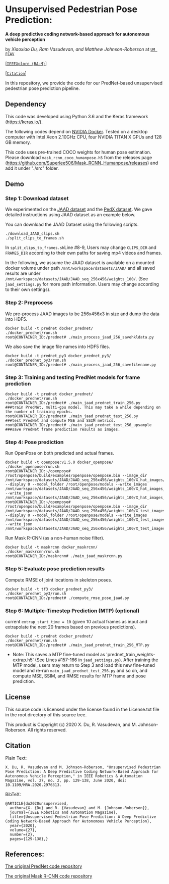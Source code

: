 # Unsupervised Pedestrian Pose Prediction:
**A deep predictive coding network-based approach for autonomous vehicle perception**

by _Xiaoxiao Du, Ram Vasudevan, and Matthew Johnson-Roberson_ at [`UM FCAV`](https://fcav.engin.umich.edu/)


[[`IEEEXplore (RA-M)`](https://ieeexplore.ieee.org/document/9042808)]

[[`Citation`](#Citation)]

In this repository, we provide the code for our PredNet-based unsupervised pedestrian pose prediction pipeline.

## Dependency

This code was developed using Python 3.6 and the Keras framework (https://keras.io/).

The following codes depend on [NVIDIA Docker](https://github.com/NVIDIA/nvidia-docker). Tested on a desktop computer with Intel Xeon 2.10GHz CPU, four NVIDIA TITAN X GPUs and 128 GB memory.

This code uses pre-trained COCO weights for human pose estimation. Please download `mask_rcnn_coco_humanpose.h5` from the releases page (https://github.com/Superlee506/Mask_RCNN_Humanpose/releases) and add it under "./src" folder.

## Demo
### Step 1: Download dataset
We experimented on the [JAAD dataset](http://data.nvision2.eecs.yorku.ca/JAAD_dataset/) and
the [PedX dataset](http://pedx.io/). We gave detailed instructions using JAAD dataset as an example below.

You can download the JAAD Dataset using the following scripts.
```
./download_JAAD_clips.sh
./split_clips_to_frames.sh
```

In `split_clips_to_frames.sh`Line #8-9, Users may change `CLIPS_DIR` and `FRAMES_DIR` according to their own paths for saving mp4 videos and frames.

In the following, we assume the JAAD dataset is available on a mounted docker volume under path `/mnt/workspace/datasets/JAAD/` and all saved results are under `/mnt/workspace/datasets/JAAD/JAAD_seq_256x456/weights_100/`. (See `jaad_settings.py` for more path information. Users may change according to their own settings).


### Step 2: Preprocess

We pre-process JAAD images to be 256x456x3 in size and dump the data into HDF5.

```
docker build -t prednet docker_prednet/
./docker_prednet/run.sh 
root@CONTAINER_ID:/prednet# ./main_process_jaad_256_savehkldata.py 
```

We also save the image file names into HDF5 files.
```
docker build -t prednet_py3 docker_prednet_py3/
./docker_prednet_py3/run.sh
root@CONTAINER_ID:/prednet# ./main_process_jaad_256_savefilename.py
```

### Step 3: Training and testing PredNet models for frame prediction
```
docker build -t prednet docker_prednet/
./docker_prednet/run.sh 
root@CONTAINER_ID:/prednet# ./main_jaad_prednet_train_256.py        ###train PredNet, multi-gpu model. This may take a while depending on the number of training epochs.
root@CONTAINER_ID:/prednet# ./main_jaad_prednet_test_256.py         ###test PredNet and compute MSE and SSIM metrics.
root@CONTAINER_ID:/prednet# ./main_jaad_prednet_test_256_upsample   ###save PredNet frame prediction results as images.
```

### Step 4: Pose prediction

Run OpenPose on both predicted and actual frames.
```
docker build -t openpose:v1.5.0 docker_openpose/
./docker_openpose/run.sh
root@CONTAINER_ID:~/openpose# /root/openpose/build/examples/openpose/openpose.bin --image_dir /mnt/workspace/datasets/JAAD/JAAD_seq_256x456/weights_100/X_hat_images/ --display 0 --model_folder /root/openpose/models --write_images /mnt/workspace/datasets/JAAD/JAAD_seq_256x456/weights_100/X_hat_images_openpose/ --write_json /mnt/workspace/datasets/JAAD/JAAD_seq_256x456/weights_100/X_hat_images_openpose_json/
root@CONTAINER_ID:~/openpose# /root/openpose/build/examples/openpose/openpose.bin --image_dir /mnt/workspace/datasets/JAAD/JAAD_seq_256x456/weights_100/X_test_images/ --display 0 --model_folder /root/openpose/models --write_images /mnt/workspace/datasets/JAAD/JAAD_seq_256x456/weights_100/X_test_images_openpose/ --write_json /mnt/workspace/datasets/JAAD/JAAD_seq_256x456/weights_100/X_test_images_openpose_json/
```

Run Mask R-CNN (as a non-human noise filter).

```
docker build -t maskrcnn docker_maskrcnn/
./docker_maskrcnn/run.sh
root@CONTAINER_ID:/maskrcnn# ./main_jaad_maskrcnn.py
```

### Step 5: Evaluate pose prediction results

Compute RMSE of joint locations in skeleton poses.

```
docker build -t tf3 docker_prednet_py3/
./docker_prednet_py3/run.sh
root@CONTAINER_ID:/prednet# ./compute_rmse_pose_jaad.py 
```

### Step 6: Multiple-Timestep Prediction (MTP) (optional)
current `extrap_start_time = 10` (given 10 actual frames as input and extrapolate the next 20 frames based on previous predictions).

```
docker build -t prednet docker_prednet/
./docker_prednet/run.sh 
root@CONTAINER_ID:/prednet# ./main_jaad_prednet_train_256_MTP.py    
```
* Note: This saves a MTP fine-tuned model as 'prednet_train_weights-extrap.h5' (See Lines #157-166 in `jaad_settings.py`). After training the MTP model, users may return to Step 3 and load this new fine-tuned model and re-run `main_jaad_prednet_test_256.py` and so on, and compute MSE, SSIM, and RMSE results for MTP frame and pose prediction.

## License

This source code is licensed under the license found in the License.txt file in the root directory of this source tree.

This product is Copyright (c) 2020 X. Du, R. Vasudevan, and M. Johnson-Roberson. All rights reserved.

## <a name="Citation"></a>Citation
Plain Text:
```
X. Du, R. Vasudevan and M. Johnson-Roberson, "Unsupervised Pedestrian Pose Prediction: A Deep Predictive Coding Network-Based Approach for Autonomous Vehicle Perception," in IEEE Robotics & Automation Magazine, vol. 27, no. 2, pp. 129-138, June 2020, doi: 10.1109/MRA.2020.2976313.
```
BibTeX:
```
@ARTICLE{du2020unsupervised,
  author={X. {Du} and R. {Vasudevan} and M. {Johnson-Roberson}},
  journal={IEEE Robotics and Automation Magazine}, 
  title={Unsupervised Pedestrian Pose Prediction: A Deep Predictive Coding Network-Based Approach for Autonomous Vehicle Perception}, 
  year={2020},
  volume={27},
  number={2},
  pages={129-138},}
```

## References:

[The original PredNet code repository](https://github.com/coxlab/prednet) 

[The original Mask R-CNN code repository](https://github.com/matterport/Mask_RCNN) 


